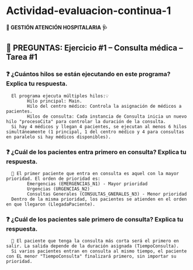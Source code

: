 # **Actividad-evaluacion-continua-1**
**🏥 GESTIÓN ATENCIÓN HOSPITALARIA 🩺**


## 🧠 PREGUNTAS: Ejercicio #1 – Consulta médica – Tarea #1

### ❓ ¿Cuántos hilos se están ejecutando en este programa? Explica tu respuesta.
      El programa ejecuta múltiples hilos:💡
            Hilo principal: Main.
            Hilo del centro médico: Controla la asignación de médicos a pacientes.
            Hilos de consulta: Cada instancia de Consulta inicia un nuevo hilo "procesoCita" para controlar la duración de la consulta.
      Si hay 4 médicos y llegan 4 pacientes, se ejecutan al menos 6 hilos simultáneamente (1 principal, 1 del centro médico y 4 para consultas        en paralelo si hay médicos disponibles).
### ❓ ¿Cuál de los pacientes entra primero en consulta? Explica tu respuesta.
      💭 El primer paciente que entra en consulta es aquel con la mayor prioridad. El orden de prioridad es:
            Emergencias (EMERGENCIAS_N1) - Mayor prioridad
            Urgencias (URGENCIAS_N2)
            Consultas Generales (CONSULTAS_GNERALES_N3) - Menor prioridad
      Dentro de la misma prioridad, los pacientes se atienden en el orden en que llegaron (LlegadaPaciente).
### ❓ ¿Cuál de los pacientes sale primero de consulta? Explica tu respuesta.
      🤔 El paciente que tenga la consulta más corta será el primero en salir. La salida depende de la duración asignada (TiempoConsulta).
      Si varios pacientes entran en consulta al mismo tiempo, el paciente con EL menor "TiempoConsulta" finalizará primero, sin importar su           prioridad.





